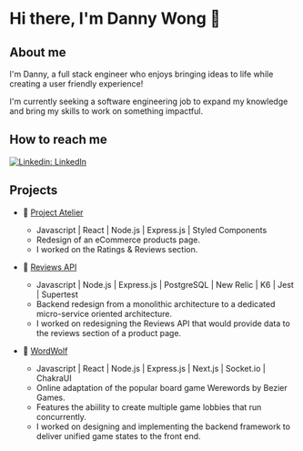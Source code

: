 # Hi there, I'm Danny Wong 👋

<!--
**SoymilkSky/SoymilkSky** is a ✨ _special_ ✨ repository because its `README.md` (this file) appears on your GitHub profile.

Here are some ideas to get you started:

- 🔭 I’m currently working on ...
- 🌱 I’m currently learning ...
- 👯 I’m looking to collaborate on ...
- 🤔 I’m looking for help with ...
- 💬 Ask me about ...
- 📫 How to reach me: ...
- 😄 Pronouns: ...
- ⚡ Fun fact: ...
-->

## About me
I'm Danny, a full stack engineer who enjoys bringing ideas to life while creating a user friendly experience!

I'm currently seeking a software engineering job to expand my knowledge and bring my skills to work on something impactful.

## How to reach me
[![Linkedin: LinkedIn](https://img.shields.io/badge/linkedin-%230077B5.svg?style=for-the-badge&logo=linkedin&logoColor=white&link=https://www.linkedin.com/in/caleb-kim0510/)](https://www.linkedin.com/in/danny96wong/)

## Projects
- 👕 [Project Atelier](https://github.com/SoymilkSky/ProjectAtelier)
  - Javascript | React | Node.js | Express.js | Styled Components 
  - Redesign of an eCommerce products page.
  - I worked on the Ratings & Reviews section.

- 📝 [Reviews API](https://github.com/SoymilkSky/ReviewsAPI)
  - Javascript | Node.js | Express.js | PostgreSQL | New Relic | K6 | Jest | Supertest
  - Backend redesign from a monolithic architecture to a dedicated micro-service oriented architecture.
  - I worked on redesigning the Reviews API that would provide data to the reviews section of a product page.

- 🐺 [WordWolf](https://github.com/RFP2202-Blue-Ocean-Avengers/WordWolf)
  - Javascript | React | Node.js | Express.js | Next.js | Socket.io | ChakraUI
  - Online adaptation of the popular board game Werewords by Bezier Games. 
  - Features the abiility to create multiple game lobbies that run concurrently.
  - I worked on designing and implementing the backend framework to deliver unified game states to the front end.
